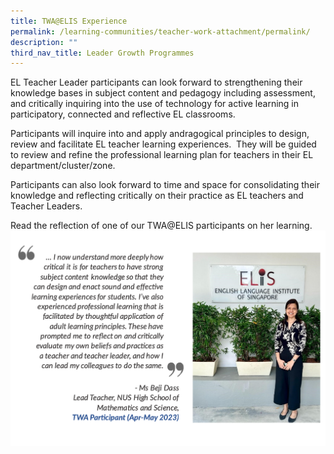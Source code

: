```yaml
---
title: TWA@ELIS Experience
permalink: /learning-communities/teacher-work-attachment/permalink/
description: ""
third_nav_title: Leader Growth Programmes
---
```

EL Teacher Leader participants can look forward to strengthening their knowledge bases in subject content and pedagogy including assessment, and critically inquiring into the use of technology for active learning in participatory, connected and reflective EL classrooms.

Participants will inquire into and apply andragogical principles to design, review and facilitate EL teacher learning experiences.  They will be guided to review and refine the professional learning plan for teachers in their EL department/cluster/zone. 

Participants can also look forward to time and space for consolidating their knowledge and reflecting critically on their practice as EL teachers and Teacher Leaders.

Read the reflection of one of our TWA@ELIS participants on her learning.
![](/images/beji's%20reflection%202.png)